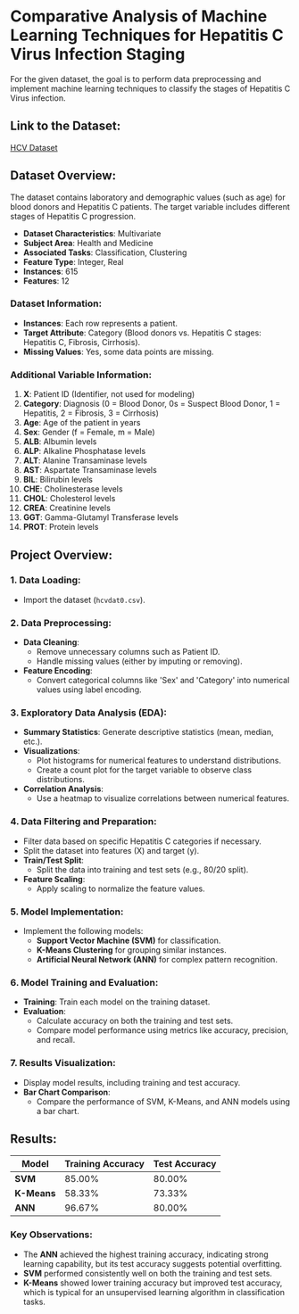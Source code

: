 # Comparative Analysis of Machine Learning Techniques for Hepatitis C Virus Infection Staging

For the given dataset, the goal is to perform data preprocessing and implement machine learning techniques to classify the stages of Hepatitis C Virus infection.

## Link to the Dataset:
[HCV Dataset](https://archive.ics.uci.edu/dataset/571/hcv+data)

## Dataset Overview:
The dataset contains laboratory and demographic values (such as age) for blood donors and Hepatitis C patients. The target variable includes different stages of Hepatitis C progression.

- **Dataset Characteristics**: Multivariate
- **Subject Area**: Health and Medicine
- **Associated Tasks**: Classification, Clustering
- **Feature Type**: Integer, Real
- **Instances**: 615
- **Features**: 12

### Dataset Information:
- **Instances**: Each row represents a patient.
- **Target Attribute**: Category (Blood donors vs. Hepatitis C stages: Hepatitis C, Fibrosis, Cirrhosis).
- **Missing Values**: Yes, some data points are missing.
  
### Additional Variable Information:
1. **X**: Patient ID (Identifier, not used for modeling)
2. **Category**: Diagnosis (0 = Blood Donor, 0s = Suspect Blood Donor, 1 = Hepatitis, 2 = Fibrosis, 3 = Cirrhosis)
3. **Age**: Age of the patient in years
4. **Sex**: Gender (f = Female, m = Male)
5. **ALB**: Albumin levels
6. **ALP**: Alkaline Phosphatase levels
7. **ALT**: Alanine Transaminase levels
8. **AST**: Aspartate Transaminase levels
9. **BIL**: Bilirubin levels
10. **CHE**: Cholinesterase levels
11. **CHOL**: Cholesterol levels
12. **CREA**: Creatinine levels
13. **GGT**: Gamma-Glutamyl Transferase levels
14. **PROT**: Protein levels

## Project Overview:

### 1. **Data Loading**:
   - Import the dataset (`hcvdat0.csv`).

### 2. **Data Preprocessing**:
   - **Data Cleaning**:
     - Remove unnecessary columns such as Patient ID.
     - Handle missing values (either by imputing or removing).
   - **Feature Encoding**:
     - Convert categorical columns like 'Sex' and 'Category' into numerical values using label encoding.

### 3. **Exploratory Data Analysis (EDA)**:
   - **Summary Statistics**: Generate descriptive statistics (mean, median, etc.).
   - **Visualizations**:
     - Plot histograms for numerical features to understand distributions.
     - Create a count plot for the target variable to observe class distributions.
   - **Correlation Analysis**:
     - Use a heatmap to visualize correlations between numerical features.

### 4. **Data Filtering and Preparation**:
   - Filter data based on specific Hepatitis C categories if necessary.
   - Split the dataset into features (X) and target (y).
   - **Train/Test Split**:
     - Split the data into training and test sets (e.g., 80/20 split).
   - **Feature Scaling**:
     - Apply scaling to normalize the feature values.

### 5. **Model Implementation**:
   - Implement the following models:
     - **Support Vector Machine (SVM)** for classification.
     - **K-Means Clustering** for grouping similar instances.
     - **Artificial Neural Network (ANN)** for complex pattern recognition.

### 6. **Model Training and Evaluation**:
   - **Training**: Train each model on the training dataset.
   - **Evaluation**:
     - Calculate accuracy on both the training and test sets.
     - Compare model performance using metrics like accuracy, precision, and recall.

### 7. **Results Visualization**:
   - Display model results, including training and test accuracy.
   - **Bar Chart Comparison**:
     - Compare the performance of SVM, K-Means, and ANN models using a bar chart.

## Results:

| Model  | Training Accuracy | Test Accuracy |
|--------|-------------------|---------------|
| **SVM** | 85.00%            | 80.00%        |
| **K-Means** | 58.33%         | 73.33%        |
| **ANN** | 96.67%            | 80.00%        |

### Key Observations:
- The **ANN** achieved the highest training accuracy, indicating strong learning capability, but its test accuracy suggests potential overfitting.
- **SVM** performed consistently well on both the training and test sets.
- **K-Means** showed lower training accuracy but improved test accuracy, which is typical for an unsupervised learning algorithm in classification tasks.

